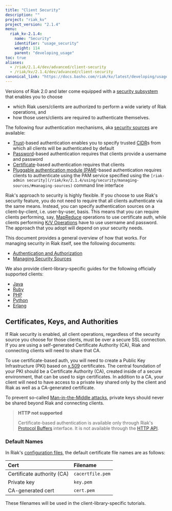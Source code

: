 ```yaml
---
title: "Client Security"
description: ""
project: "riak_kv"
project_version: "2.1.4"
menu:
  riak_kv-2.1.4:
    name: "Security"
    identifier: "usage_security"
    weight: 114
    parent: "developing_usage"
toc: true
aliases:
  - /riak/2.1.4/dev/advanced/client-security
  - /riak/kv/2.1.4/dev/advanced/client-security
canonical_link: "https://docs.basho.com/riak/kv/latest/developing/usage/security"
---
```


Versions of Riak 2.0 and later come equipped with a [security subsystem](/riak/kv/2.1.4/using/security/basics) that enables you to choose

* which Riak users/clients are authorized to perform a wide variety of
  Riak operations, and
* how those users/clients are required to authenticate themselves.

The following four authentication mechanisms, aka [security sources](/riak/kv/2.1.4/using/security/managing-sources/) are available:

* [Trust](/riak/kv/2.1.4/using/security/managing-sources/#trust-based-authentication)-based
  authentication enables you to specify trusted
  [CIDR](http://en.wikipedia.org/wiki/Classless_Inter-Domain_Routing)s
  from which all clients will be authenticated by default
* [Password](/riak/kv/2.1.4/using/security/managing-sources/#password-based-authentication)-based authentication requires
  that clients provide a username and password
* [Certificate](/riak/kv/2.1.4/using/security/managing-sources/#certificate-based-authentication)-based authentication
  requires that clients
* [Pluggable authentication module (PAM)](/riak/kv/2.1.4/using/security/managing-sources/#pam-based-authentication)-based authentication requires
  clients to authenticate using the PAM service specified using the
  `[riak-admin security](/riak/kv/2.1.4/using/security/managing-sources/#managing-sources)`
  command line interface

Riak's approach to security is highly flexible. If you choose to use
Riak's security feature, you do not need to require that all clients
authenticate via the same means. Instead, you can specify authentication
sources on a client-by-client, i.e. user-by-user, basis. This means that
you can require clients performing, say, [MapReduce](/riak/kv/2.1.4/developing/usage/mapreduce/)
operations to use certificate auth, while clients performing [K/V Operations](/riak/kv/2.1.4/developing/usage) have to use username and password. The approach
that you adopt will depend on your security needs.

This document provides a general overview of how that works. For
managing security in Riak itself, see the following documents:

* [Authentication and Authorization](/riak/kv/2.1.4/using/security/basics)
* [Managing Security Sources](/riak/kv/2.1.4/using/security/managing-sources/)

We also provide client-library-specific guides for the following
officially supported clients:

* [Java](/riak/kv/2.1.4/developing/usage/security/java)
* [Ruby](/riak/kv/2.1.4/developing/usage/security/ruby)
* [PHP](/riak/kv/2.1.4/developing/usage/security/php)
* [Python](/riak/kv/2.1.4/developing/usage/security/python)
* [Erlang](/riak/kv/2.1.4/developing/usage/security/erlang)

## Certificates, Keys, and Authorities

If Riak security is enabled, all client operations, regardless of the
security source you choose for those clients, must be over a secure SSL
connection. If you are using a self-generated Certificate Authority
(CA), Riak and connecting clients will need to share that CA.

To use certificate-based auth, you will need to create a Public Key
Infrastructure (PKI) based on
[x.509](http://en.wikipedia.org/wiki/X.509) certificates. The central
foundation of your PKI should be a Certificate Authority (CA), created
inside of a secure environment, that can be used to sign certificates.
In addition to a CA, your client will need to have access to a private
key shared only by the client and Riak as well as a CA-generated
certificate.

To prevent so-called [Man-in-the-Middle
attacks](http://en.wikipedia.org/wiki/Man-in-the-middle_attack), private
keys should never be shared beyond Riak and connecting clients.

> **HTTP not supported**
>
> Certificate-based authentication is available only through Riak's
[Protocol Buffers](/riak/kv/2.1.4/developing/api/protocol-buffers/) interface. It is not available through the
[HTTP API](/riak/kv/2.1.4/developing/api/http).

### Default Names

In Riak's [configuration files](/riak/kv/2.1.4/configuring/reference/#security), the
default certificate file names are as follows:

Cert | Filename
:----|:-------
Certificate authority (CA) | `cacertfile.pem`
Private key | `key.pem`
CA-generated cert | `cert.pem`

These filenames will be used in the client-library-specific tutorials.
